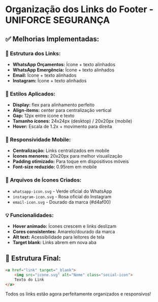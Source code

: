 # Organização dos Links do Footer - UNIFORCE SEGURANÇA

## ✅ Melhorias Implementadas:

### 📱 **Estrutura dos Links:**
- **WhatsApp Orçamentos:** Ícone + texto alinhados
- **WhatsApp Emergência:** Ícone + texto alinhados  
- **Email:** Ícone + texto alinhados
- **Instagram:** Ícone + texto alinhados

### 🎨 **Estilos Aplicados:**
- **Display:** flex para alinhamento perfeito
- **Align-items:** center para centralização vertical
- **Gap:** 12px entre ícone e texto
- **Tamanho ícones:** 24x24px (desktop) / 20x20px (mobile)
- **Hover:** Escala de 1.2x + movimento para direita

### 📱 **Responsividade Mobile:**
- **Centralização:** Links centralizados em mobile
- **Ícones menores:** 20x20px para melhor visualização
- **Padding otimizado:** Para toque em dispositivos móveis
- **Font-size reduzido:** 0.95rem em mobile

### 🎯 **Arquivos de Ícones Criados:**
- `whatsapp-icon.svg` - Verde oficial do WhatsApp
- `instagram-icon.svg` - Rosa oficial do Instagram
- `email-icon.svg` - Dourado da marca (#d4af00)

### 💡 **Funcionalidades:**
- **Hover animado:** Ícones crescem e links deslizam
- **Cores consistentes:** Amarelo/dourado da marca
- **Alt text:** Acessibilidade para leitores de tela
- **Target blank:** Links abrem em nova aba

## 🔧 Estrutura Final:
```html
<a href="link" target="_blank">
    <img src="icone.svg" alt="Nome" class="social-icon"> 
    Texto do Link
</a>
```

Todos os links estão agora perfeitamente organizados e responsivos!